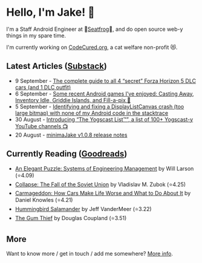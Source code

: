 # Hello, I'm Jake! 👋

I'm a Staff Android Engineer at 🐸[Seatfrog](https://seatfrog.com/)🐸, and do open source web-y things in my spare time. 

I'm currently working on [CodeCured.org](https://codecured.org), a cat welfare non-profit 😻.

## Latest Articles ([Substack](https://jakeweeklee.substack.com))
<!-- feed start -->
- 9 September - [The complete guide to all 4 “secret” Forza Horizon 5 DLC cars (and 1 DLC outfit)](http://jakelee.co.uk/complete-guide-to-fh5-secret-dlc-cars/)
- 6 September - [Some recent Android games I’ve enjoyed: Casting Away, Inventory Idle, Griddie Islands, and Fill-a-pix 📲](http://jakelee.co.uk/august-sept-android-game-reviews/)
- 5 September - [Identifying and fixing a DisplayListCanvas crash (too large bitmap) with none of my Android code in the stacktrace](https://blog.jakelee.co.uk/displaylistcanvas-crash-with-no-codebase-references/)
- 30 August - [Introducing “The Yogscast List™️”, a list of 100+ Yogscast-y YouTube channels 📺](https://blog.jakelee.co.uk/list-of-yogscast-youtube-channels/)
- 20 August - [minimaJake v1.0.8 release notes](https://minima.jakelee.co.uk/v1.0.8/)
<!-- feed end -->

## Currently Reading ([Goodreads](https://goodreads.com/jakesteam))
<!-- GOODREADS-LIST:START -->
- [An Elegant Puzzle: Systems of Engineering Management](https://www.goodreads.com/review/show/4897983185?utm_medium=api&utm_source=rss) by Will Larson (⭐️4.09)
- [Collapse: The Fall of the Soviet Union](https://www.goodreads.com/review/show/4630812022?utm_medium=api&utm_source=rss) by Vladislav M. Zubok (⭐️4.25)
- [Carmageddon: How Cars Make Life Worse and What to Do About It](https://www.goodreads.com/review/show/5809035858?utm_medium=api&utm_source=rss) by Daniel Knowles (⭐️4.21)
- [Hummingbird Salamander](https://www.goodreads.com/review/show/3814407753?utm_medium=api&utm_source=rss) by Jeff VanderMeer (⭐️3.22)
- [The Gum Thief](https://www.goodreads.com/review/show/5781805011?utm_medium=api&utm_source=rss) by Douglas Coupland (⭐️3.51)
<!-- GOODREADS-LIST:END -->

## More

Want to know more / get in touch / add me somewhere? [More info](https://jakelee.co.uk/about/).
